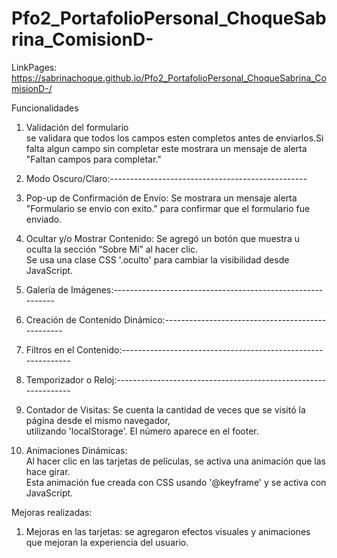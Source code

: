 # Pfo2_PortafolioPersonal_ChoqueSabrina_ComisionD-

LinkPages: https://sabrinachoque.github.io/Pfo2_PortafolioPersonal_ChoqueSabrina_ComisionD-/


Funcionalidades 

1. Validación del formulario  
se validara que todos los campos esten completos antes de enviarlos.Si falta algun campo sin completar este mostrara un mensaje de alerta "Faltan campos para completar."

2. Modo Oscuro/Claro:-------------------------------------------------

3. Pop-up de Confirmación de Envío:
Se mostrara un mensaje alerta "Formulario se envio con exito." para confirmar que el formulario fue enviado.

4. Ocultar y/o Mostrar Contenido:
Se agregó un botón que muestra u oculta la sección “Sobre Mí” al hacer clic.  
   Se usa una clase CSS '.oculto' para cambiar la visibilidad desde JavaScript.

5. Galería de Imágenes:-----------------------------------------------------------

6. Creación de Contenido Dinámico:-------------------------------------------------

7. Filtros en el Contenido:-------------------------------------------------------------

8. Temporizador o Reloj:---------------------------------------------------------------

9. Contador de Visitas:
Se cuenta la cantidad de veces que se visitó la página desde el mismo navegador,  
   utilizando 'localStorage'. El número aparece en el footer.

10. Animaciones Dinámicas:  
Al hacer clic en las tarjetas de películas, se activa una animación que las hace girar.  
Esta animación fue creada con CSS usando '@keyframe' y se activa con JavaScript.


Mejoras realizadas:

1. Mejoras en las tarjetas:
    se agregaron efectos visuales y animaciones que mejoran la experiencia del usuario.








